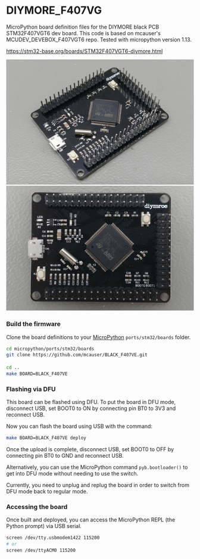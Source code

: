 # DIYMORE_F407VG
MicroPython board definition files for the DIYMORE black PCB STM32F407VGT6 dev board.
This code is based on mcauser's MCUDEV_DEVEBOX_F407VGT6 repo.
Tested with micropython version 1.13.

https://stm32-base.org/boards/STM32F407VGT6-diymore.html


![Perspective](docs/STM32F407VGT6_diymore-1.jpg)
![Top](docs/STM32F407VGT6_diymore-2.jpg)

### Build the firmware

Clone the board definitions to your [MicroPython](https://github.com/micropython/micropython) `ports/stm32/boards` folder.

```bash
cd micropython/ports/stm32/boards
git clone https://github.com/mcauser/BLACK_F407VE.git

cd ..
make BOARD=BLACK_F407VE
```

### Flashing via DFU

This board can be flashed using DFU. To put the board in DFU mode, disconnect
USB, set BOOT0 to ON by connecting pin BT0 to 3V3 and reconnect USB.

Now you can flash the board using USB with the command:

```bash
make BOARD=BLACK_F407VE deploy
```

Once the upload is complete, disconnect USB, set BOOT0 to OFF by connecting
pin BT0 to GND and reconnect USB.

Alternatively, you can use the MicroPython command `pyb.bootloader()`
to get into DFU mode without needing to use the switch.

Currently, you need to unplug and replug the board in order to switch from DFU
mode back to regular mode.

### Accessing the board

Once built and deployed, you can access the MicroPython REPL (the Python prompt) via USB serial.

```bash
screen /dev/tty.usbmodem1422 115200
# or
screen /dev/ttyACM0 115200
```

